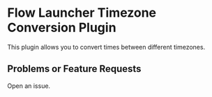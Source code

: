 # Flow Launcher Timezone Conversion Plugin

This plugin allows you to convert times between different timezones.

## Problems or Feature Requests

Open an issue.
